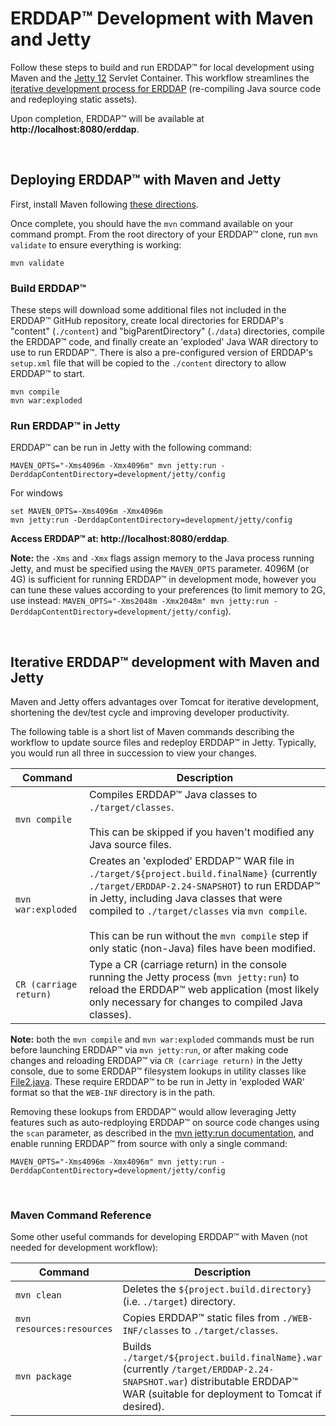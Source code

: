 # ERDDAP™ Development with Maven and Jetty

Follow these steps to build and run ERDDAP™ for local development using Maven and the [Jetty 12](https://www.eclipse.org/jetty/) Servlet Container. This workflow streamlines the [iterative development process for ERDDAP](#iterative-erddap-development-with-maven-and-jetty) (re-compiling Java source code and redeploying static assets).

Upon completion, ERDDAP™ will be available at **http://localhost:8080/erddap**.

<br />


## Deploying ERDDAP™ with Maven and Jetty

First, install Maven following [these directions](https://maven.apache.org/install.html).  

Once complete, you should have the `mvn` command available on your command prompt.  From the root directory of your ERDDAP™ clone, run `mvn validate` to ensure everything is working: 

```
mvn validate
```


### Build ERDDAP&trade;

These steps will download some additional files not included in the ERDDAP™ GitHub repository, create local directories for ERDDAP's "content" (`./content`) and "bigParentDirectory" (`./data`) directories, compile the ERDDAP™ code, and finally create an 'exploded' Java WAR directory to use to run ERDDAP™.  There is also a pre-configured version of ERDDAP's `setup.xml` file that will be copied to the `./content` directory to allow ERDDAP™ to start.

```
mvn compile
mvn war:exploded
```


### Run ERDDAP™ in Jetty

ERDDAP™ can be run in Jetty with the following command:

```
MAVEN_OPTS="-Xms4096m -Xmx4096m" mvn jetty:run -DerddapContentDirectory=development/jetty/config
```
For windows 
```
set MAVEN_OPTS=-Xms4096m -Xmx4096m
mvn jetty:run -DerddapContentDirectory=development/jetty/config
```

**Access ERDDAP™ at: http://localhost:8080/erddap**.  

**Note:** the `-Xms` and `-Xmx` flags assign memory to the Java process running Jetty, and must be specified using the `MAVEN_OPTS` parameter.  4096M (or 4G) is sufficient for running ERDDAP™ in development mode, however you can tune these values according to your preferences (to limit memory to 2G, use instead: `MAVEN_OPTS="-Xms2048m -Xmx2048m" mvn jetty:run -DerddapContentDirectory=development/jetty/config`).

<br />


## Iterative ERDDAP™ development with Maven and Jetty

Maven and Jetty offers advantages over Tomcat for iterative development, shortening the dev/test cycle and improving developer productivity.  

The following table is a short list of Maven commands describing the workflow to update source files and redeploy ERDDAP™ in Jetty.  Typically, you would run all three in succession to view your changes.

|**Command**|**Description**|
|-----------|---------------|
| `mvn compile` | Compiles ERDDAP™ Java classes to `./target/classes`. <br /><br />This can be skipped if you haven't modified any Java source files.  |
| `mvn war:exploded` | Creates an 'exploded' ERDDAP™ WAR file in `./target/${project.build.finalName}` (currently `./target/ERDDAP-2.24-SNAPSHOT`) to run ERDDAP™ in Jetty, including Java classes that were compiled to `./target/classes` via `mvn compile`. <br /><br />This can be run without the `mvn compile` step if only static (non-Java) files have been modified. | 
| `CR (carriage return)` | Type a CR (carriage return) in the console running the Jetty process (`mvn jetty:run`) to reload the ERDDAP™ web application (most likely only necessary for changes to compiled Java classes). | 

**Note:** both the `mvn compile` and `mvn war:exploded` commands must be run before launching ERDDAP™ via `mvn jetty:run`, or after making code changes and reloading ERDDAP™ via `CR (carriage return)` in the Jetty console, due to some ERDDAP™ filesystem lookups in utility classes like [File2.java](https://github.com/ERDDAP/erddap/blob/33e6e531484b0cc6ed461f0640b1f0ad3b83e45b/WEB-INF/classes/com/cohort/util/File2.java#L216).  These require ERDDAP™ to be run in Jetty in 'exploded WAR' format so that the `WEB-INF` directory is in the path.  

Removing these lookups from ERDDAP™ would allow leveraging Jetty features such as auto-redploying ERDDAP™ on source code changes using the `scan` parameter, as described in the [mvn jetty:run documentation](https://eclipse.dev/jetty/documentation/jetty-12/programming-guide/index.html#jetty-run-goal), and enable running ERDDAP™ from source with only a single command:

```
MAVEN_OPTS="-Xms4096m -Xmx4096m" mvn jetty:run -DerddapContentDirectory=development/jetty/config
```

<br />


### Maven Command Reference

Some other useful commands for developing ERDDAP™ with Maven (not needed for development workflow):

|**Command**|**Description**|
|-----------|---------------|
| `mvn clean` |  Deletes the `${project.build.directory}` (i.e. `./target`) directory. |
| `mvn resources:resources` |  Copies ERDDAP™ static files from `./WEB-INF/classes` to `./target/classes`. |
| `mvn package` |  Builds `./target/${project.build.finalName}.war` (currently `/target/ERDDAP-2.24-SNAPSHOT.war`) distributable ERDDAP™ WAR (suitable for deployment to Tomcat if desired). |
